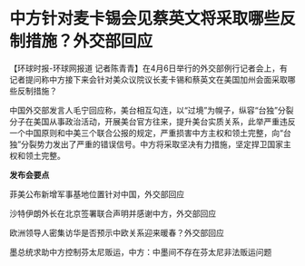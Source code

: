 # 中方针对麦卡锡会见蔡英文将采取哪些反制措施？外交部回应

【环球时报-环球网报道
记者陈青青】在4月6日举行的外交部例行记者会上，有记者提问称中方接下来会针对美众议院议长麦卡锡和蔡英文在美国加州会面采取哪些反制措施？

中国外交部发言人毛宁回应称，美台相互勾连，以“过境”为幌子，纵容“台独”分裂分子在美国从事政治活动，开展美台官方往来，提升美台实质关系，此举严重违反一个中国原则和中美三个联合公报的规定，严重损害中方主权和领土完整，向“台独”分裂势力发出了严重的错误信号。中方将采取坚决有力措施，坚定捍卫国家主权和领土完整。

**发布会要点**

菲美公布新增军事基地位置针对中国，外交部回应

沙特伊朗外长在北京签署联合声明并感谢中方，外交部回应

欧洲领导人密集访华是否预示中欧关系迎来暖春？外交部回应

墨总统求助中方控制芬太尼贩运，中方：中墨间不存在芬太尼非法贩运问题

